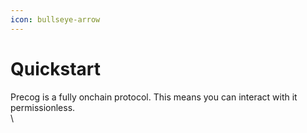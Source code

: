 ```yaml
---
icon: bullseye-arrow
---
```


# Quickstart

Precog is a fully onchain protocol. This means you can interact with it permissionless.\
\
